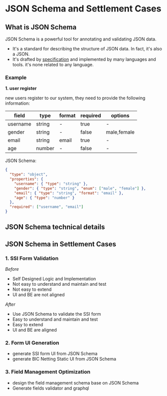 # JSON Schema and Settlement Cases

## What is JSON Schema

JSON Schema is a powerful tool for annotating and validating JSON data.

- It's a standard for describing the structure of JSON data. In fact, it's also a JSON.
- It's drafted by [specification](https://json-schema.org/) and implemented by many languages and tools. it's none related to any language.

### Example

**1. user register**

new users register to our system, they need to provide the following information:

|field|type|format|required|options|
|--|--|--|--|--|
|username|string|-|true|-|
|gender|string|-|false|male,female|
|email|string|email|true|-|
|age|number|-|false|-|

JSON Schema:

```json
{
  "type": "object",
  "properties": {
    "username": { "type": "string" },
    "gender": { "type": "string", "enum": ["male", "female"] },
    "email": { "type": "string", "format": "email" },
    "age": { "type": "number" }
  },
  "required": ["username", "email"]
}
```

## JSON Schema technical details



## JSON Schema in Settlement Cases

### 1. SSI Form Validation

*Before*

- Self Designed Logic and Implementation
- Not easy to understand and maintain and test
- Not easy to extend
- UI and BE are not aligned

*After*

- Use JSON Schema to validate the SSI form
- Easy to understand and maintain and test
- Easy to extend
- UI and BE are aligned

### 2. Form UI Generation

- generate SSI form UI from JSON Schema
- generate BIC Netting Static UI from JSON Schema

### 3. Field Management Optimization

- design the field management schema base on JSON Schema
- Generate fields validator and graphql
